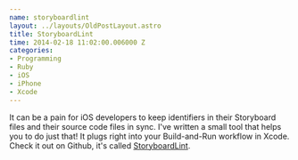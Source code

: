 ```yaml
--- 
name: storyboardlint
layout: ../layouts/OldPostLayout.astro
title: StoryboardLint
time: 2014-02-18 11:02:00.006000 Z
categories: 
- Programming
- Ruby
- iOS
- iPhone
- Xcode
---
```

<p>It can be a pain for iOS developers to keep identifiers in their Storyboard files and their source code files in sync. I've written a small tool that helps you to do just that! It plugs right into your Build-and-Run workflow in Xcode. Check it out on Github, it's called <a href="https://github.com/jfahrenkrug/StoryboardLint">StoryboardLint</a>.</p>
